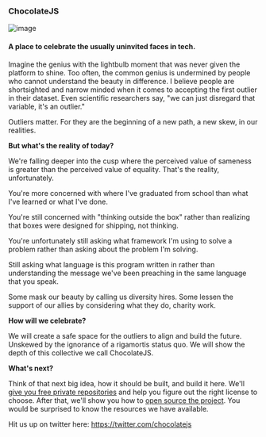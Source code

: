 ### ChocolateJS
![image](https://avatars0.githubusercontent.com/u/20373729?v=3&s=200)
#### A place to celebrate the usually uninvited faces in tech.

Imagine the genius with the lightbulb moment that was never given the platform to shine. 
Too often, the common genius is undermined by people who cannot understand the beauty in difference. 
I believe people are shortsighted and narrow minded when it comes to accepting the first outlier in their
dataset. Even scientific researchers say, "we can just disregard that variable, it's an outlier." 

Outliers matter. For they are the beginning of a new path, a new skew, in our realities. 

**But what's the reality of today?**

We're falling deeper into the cusp where the perceived value of sameness is greater than the perceived
value of equality. That's the reality, unfortunately. 

You're more concerned with where I've graduated from school than what I've learned or what I've done.

You're still concerned with "thinking outside the box" rather than realizing that boxes were designed
for shipping, not thinking.

You're unfortunately still asking what framework I'm using to solve a problem rather than asking about the
problem I'm solving.

Still asking what language is this program written in rather than understanding the message we've 
been preaching in the same language that you speak.

Some mask our beauty by calling us diversity hires. Some lessen the support of our allies by considering
what they do, charity work.

**How will we celebrate?**

We will create a safe space for the outliers to align and build the future. Unskewed by the ignorance
of a rigamortis status quo. We will show the depth of this collective we call ChocolateJS.

**What's next?**

Think of that next big idea, how it should be built, and build it here. We'll [give you free private repositories](https://twitter.com/chocolatejs/status/756539943019614208) and help you figure out the right license to choose. After that, we'll show you how to [open source the project](https://en.wikipedia.org/wiki/Open-source_software). You would be surprised to know the resources we have available.

Hit us up on twitter here: https://twitter.com/chocolatejs
